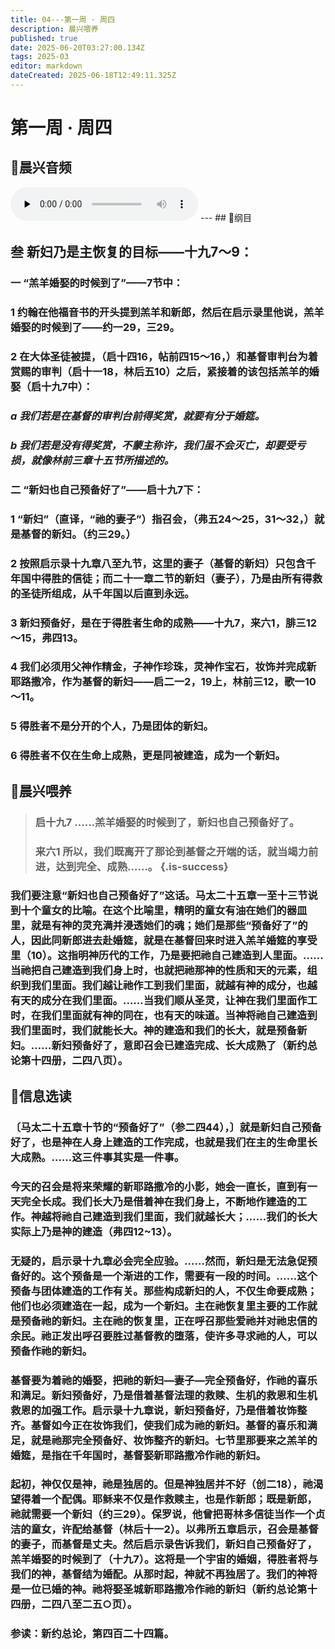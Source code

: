 ```yaml
---
title: 04---第一周 · 周四
description: 晨兴喂养
published: true
date: 2025-06-20T03:27:00.134Z
tags: 2025-03
editor: markdown
dateCreated: 2025-06-18T12:49:11.325Z
---
```


# 第一周 · 周四
## 🎵晨兴音频
<audio id="audio" controls="" preload="none">
      <source id="mp3" src="/2025-03/week1/week1day4.mp3">
</audio>
---
## 📖纲目

## 叁    新妇乃是主恢复的目标——十九7～9：

### 一    “羔羊婚娶的时候到了”——7节中：

### 1    约翰在他福音书的开头提到羔羊和新郎，然后在启示录里他说，羔羊婚娶的时候到了——约一29，三29。

### 2    在大体圣徒被提，（启十四16，帖前四15～16，）和基督审判台为着赏赐的审判（启十一18，林后五10）之后，紧接着的该包括羔羊的婚娶（启十九7中）：

### *a    我们若是在基督的审判台前得奖赏，就要有分于婚筵。*

### *b    我们若是没有得奖赏，不蒙主称许，我们虽不会灭亡，却要受亏损，就像林前三章十五节所描述的。*

### 二    “新妇也自己预备好了”——启十九7下：

### 1    “新妇”（直译，“祂的妻子”）指召会，（弗五24～25，31～32，）就是基督的新妇。（约三29。）

### 2    按照启示录十九章八至九节，这里的妻子（基督的新妇）只包含千年国中得胜的信徒；而二十一章二节的新妇（妻子），乃是由所有得救的圣徒所组成，从千年国以后直到永远。

### 3    新妇预备好，是在于得胜者生命的成熟——十九7，来六1，腓三12～15，弗四13。

### 4    我们必须用父神作精金，子神作珍珠，灵神作宝石，妆饰并完成新耶路撒冷，作为基督的新妇——启二一2，19上，林前三12，歌一10～11。

### 5    得胜者不是分开的个人，乃是团体的新妇。

### 6    得胜者不仅在生命上成熟，更是同被建造，成为一个新妇。

## 📖晨兴喂养

>### **启十九7**    **……羔羊婚娶的时候到了，新妇也自己预备好了。**
>
>### **来六1**    **所以，我们既离开了那论到基督之开端的话，就当竭力前进，达到完全、成熟……。** {.is-success}

### 我们要注意“新妇也自己预备好了”这话。马太二十五章一至十三节说到十个童女的比喻。在这个比喻里，精明的童女有油在她们的器皿里，就是有神的灵充满并浸透她们的魂；她们是那些“预备好了”的人，因此同新郎进去赴婚筵，就是在基督回来时进入羔羊婚筵的享受里（10）。这指明神历代的工作，乃是要把祂自己建造到人里面。……当祂把自己建造到我们身上时，也就把祂那神的性质和天的元素，组织到我们里面。我们越让祂作工到我们里面，就越有神的成分，也越有天的成分在我们里面。……当我们顺从圣灵，让神在我们里面作工时，在我们里面就有神的同在，也有天的味道。当神将祂自己建造到我们里面时，我们就能长大。神的建造和我们的长大，就是预备新妇。……新妇预备好了，意即召会已建造完成、长大成熟了（新约总论第十四册，二四八页）。

## 📖信息选读

### 〔马太二十五章十节的“预备好了”（参二四44），〕就是新妇自己预备好了，也是神在人身上建造的工作完成，也就是我们在主的生命里长大成熟。……这三件事其实是一件事。

### 今天的召会是将来荣耀的新耶路撒冷的小影，她会一直长，直到有一天完全长成。我们长大乃是借着神在我们身上，不断地作建造的工作。神越将祂自己建造到我们里面，我们就越长大；……我们的长大实际上乃是神的建造（弗四12~13）。

### 无疑的，启示录十九章必会完全应验。……然而，新妇是无法急促预备好的。这个预备是一个渐进的工作，需要有一段的时间。……这个预备与团体建造的工作有关。那些构成新妇的人，不仅生命要成熟；他们也必须建造在一起，成为一个新妇。主在祂恢复里主要的工作就是预备祂的新妇。主在祂的恢复里，正在呼召那些爱祂并对祂忠信的余民。祂正发出呼召要胜过基督教的堕落，使许多寻求祂的人，可以预备作祂的新妇。

### 基督要为着祂的婚娶，把祂的新妇—妻子—完全预备好，作祂的喜乐和满足。新妇预备好，乃是借着基督法理的救赎、生机的救恩和生机救恩的加强工作。启示录十九章说，新妇预备好，乃是借着妆饰整齐。基督如今正在妆饰我们，使我们成为祂的新妇。基督的喜乐和满足，就是祂那完全预备好、妆饰整齐的新妇。七节里那要来之羔羊的婚筵，是指在千年国时，基督娶新耶路撒冷作祂的新妇。

### 起初，神仅仅是神，祂是独居的。但是神独居并不好（创二18），祂渴望得着一个配偶。耶稣来不仅是作救赎主，也是作新郎；既是新郎，祂就需要一个新妇（约三29）。保罗说，他曾把哥林多信徒当作一个贞洁的童女，许配给基督（林后十一2）。以弗所五章启示，召会是基督的妻子，而基督是丈夫。然后启示录告诉我们，新妇自己预备好了，羔羊婚娶的时候到了（十九7）。这将是一个宇宙的婚姻，得胜者将与我们的神，基督结为婚配。从那时起，神就不再独居了。我们的神将是一位已婚的神。祂将娶圣城新耶路撒冷作祂的新妇（新约总论第十四册，二四八至二五○页）。

### 参读：新约总论，第四百二十四篇。
<!-- Google tag (gtag.js) -->
<script async src="https://www.googletagmanager.com/gtag/js?id=G-1P8709Z16T"></script>
<script>
  window.dataLayer = window.dataLayer || [];
  function gtag(){dataLayer.push(arguments);}
  gtag('js', new Date());

  gtag('config', 'G-1P8709Z16T');
</script>